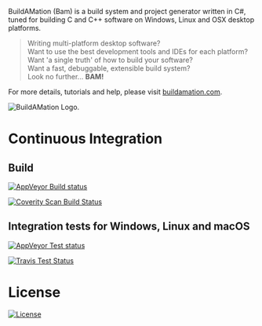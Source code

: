 BuildAMation (Bam) is a build system and project generator written in C#, tuned for building C and C++ software on Windows, Linux and OSX desktop platforms.

> Writing multi-platform desktop software?  
> Want to use the best development tools and IDEs for each platform?  
> Want 'a single truth' of how to build your software?  
> Want a fast, debuggable, extensible build system?  
> Look no further... **BAM!**

For more details, tutorials and help, please visit [buildamation.com](http://buildamation.com).

![BuildAMation Logo](http://buildamation.com/BAM.png).

# Continuous Integration

## Build

[![AppVeyor Build status](https://ci.appveyor.com/api/projects/status/nxcltu54ug7cu1pk/branch/master?svg=true)](https://ci.appveyor.com/project/markfinal/buildamation/branch/master)

<a href="https://scan.coverity.com/projects/markfinal-buildamation">
  <img alt="Coverity Scan Build Status"
       src="https://scan.coverity.com/projects/8526/badge.svg"/>
</a>

## Integration tests for Windows, Linux and macOS

[![AppVeyor Test status](https://ci.appveyor.com/api/projects/status/dtyqg4dpwb285d1r/branch/master?svg=true
)](https://ci.appveyor.com/project/markfinal/buildamation-102vh/branch/master)

[![Travis Test Status](https://travis-ci.org/markfinal/BuildAMation.svg?branch=master)](https://travis-ci.org/markfinal/BuildAMation)

# License

[![License](https://img.shields.io/badge/License-BSD%203--Clause-blue.svg)](https://opensource.org/licenses/BSD-3-Clause)
